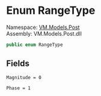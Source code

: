 # <a id="VM_Models_Post_RangeType"></a> Enum RangeType

Namespace: [VM.Models.Post](VM.Models.Post.md)  
Assembly: VM.Models.Post.dll  

```csharp
public enum RangeType
```

## Fields

`Magnitude = 0` 

`Phase = 1` 

